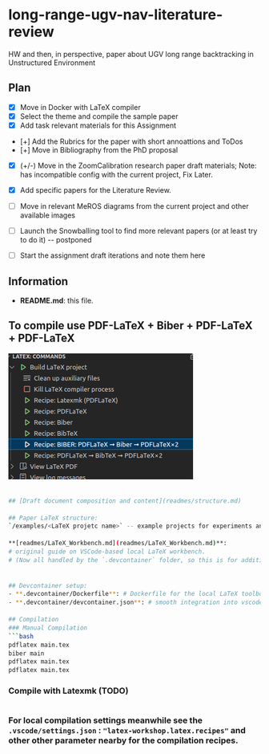 # long-range-ugv-nav-literature-review

HW and then, in perspective, paper about UGV long range backtracking in Unstructured Environment

## Plan

- [x] Move in Docker with LaTeX compiler
- [X] Select the theme and compile the sample paper
- [x] Add task relevant materials for this Assignment
- [+] Add the Rubrics for the paper with short annoattions and ToDos
- [+] Move in Bibliography from the PhD proposal
- [x] (+/-) Move in the ZoomCalibration research paper draft materials;
      Note: has incompatible config with the current project, Fix Later.
- [x] Add specific papers for the Literature Review.
- [ ] Move in relevant MeROS diagrams from the current project and other available images
- [ ] Launch the Snowballing tool to find more relevant papers (or at least try to do it) -- postponed
- [ ] Start the assignment draft iterations and note them here


## Information

- **README.md**: this file.

## To compile use PDF-LaTeX + Biber + PDF-LaTeX + PDF-LaTeX
![Current compilation interface](image.png)

```bash

## [Draft document composition and content](readmes/structure.md)

## Paper LaTeX structure:
`/examples/<LaTeX projetc name>` -- example projects for experiments and testing.

**[readmes/LaTeX_Workbench.md](readmes/LaTeX_Workbench.md)**:
# original guide on VSCode-based local LaTeX workbench.
# (Now all handled by the `.devcontainer` folder, so this is for additional info only.)


## Devcontainer setup:
- **.devcontainer/Dockerfile**: # Dockerfile for the local LaTeX toolbox.
- **.devcontainer/devcontainer.json**: # smooth integration into vscode devcontainer.

## Compilation
### Manual Compilation
```bash
pdflatex main.tex
biber main
pdflatex main.tex
pdflatex main.tex
```

### Compile with Latexmk (TODO)
```bash
```
### For local compilation settings meanwhile see the `.vscode/settings.json` : `"latex-workshop.latex.recipes"` and other other parameter nearby for the compilation recipes.
